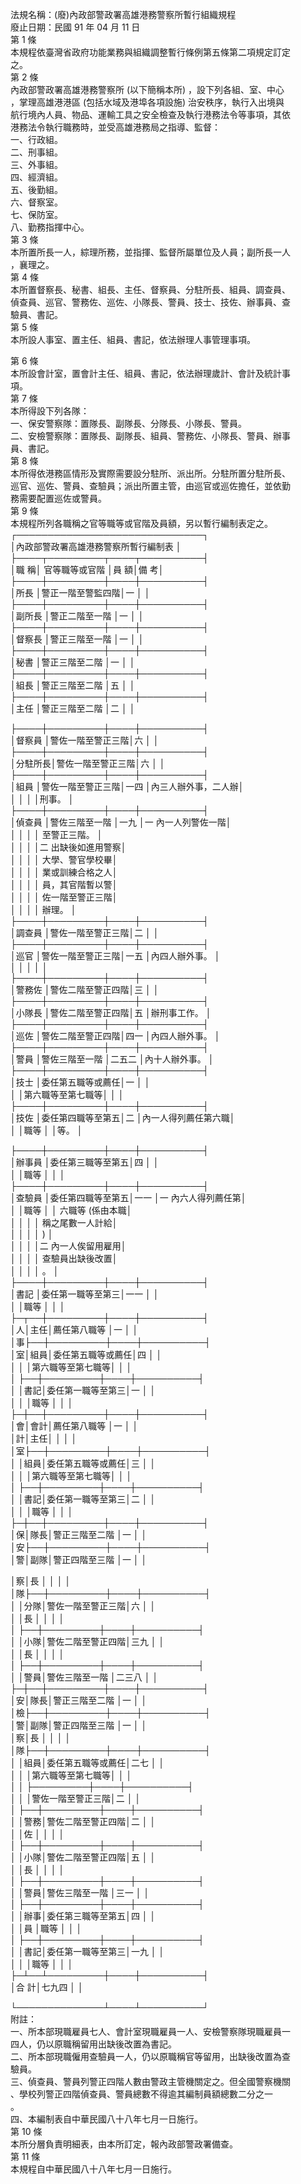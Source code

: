 法規名稱：(廢)內政部警政署高雄港務警察所暫行組織規程  
廢止日期：民國 91 年 04 月 11 日  
第 1 條  
本規程依臺灣省政府功能業務與組織調整暫行條例第五條第二項規定訂定  
之。  
第 2 條  
內政部警政署高雄港務警察所 (以下簡稱本所) ，設下列各組、室、中心  
，掌理高雄港港區 (包括水域及港埠各項設施) 治安秩序，執行入出境與  
航行境內人員、物品、運輸工具之安全檢查及執行港務法令等事項，其依  
港務法令執行職務時，並受高雄港務局之指導、監督：  
一、行政組。  
二、刑事組。  
三、外事組。  
四、經濟組。  
五、後勤組。  
六、督察室。  
七、保防室。  
八、勤務指揮中心。  
第 3 條  
本所置所長一人，綜理所務，並指揮、監督所屬單位及人員；副所長一人  
，襄理之。  
第 4 條  
本所置督察長、秘書、組長、主任、督察員、分駐所長、組員、調查員、  
偵查員、巡官、警務佐、巡佐、小隊長、警員、技士、技佐、辦事員、查  
驗員、書記。  
第 5 條  
本所設人事室、置主任、組員、書記，依法辦理人事管理事項。  


第 6 條  
本所設會計室，置會計主任、組員、書記，依法辦理歲計、會計及統計事  
項。  
第 7 條  
本所得設下列各隊：  
一、保安警察隊：置隊長、副隊長、分隊長、小隊長、警員。  
二、安檢警察隊：置隊長、副隊長、組員、警務佐、小隊長、警員、辦事  
員、書記。  
第 8 條  
本所得依港務區情形及實際需要設分駐所、派出所。分駐所置分駐所長、  
巡官、巡佐、警員、查驗員；派出所置主管，由巡官或巡佐擔任，並依勤  
務需要配置巡佐或警員。  
第 9 條  
本規程所列各職稱之官等職等或官階及員額，另以暫行編制表定之。  
┌──────────────────────────────┐  
│內政部警政署高雄港務警察所暫行編制表 │  
├────┬─────────┬────┬──────────┤  
│職 稱│ 官等職等或官階 │員 額│備 考│  
├────┼─────────┼────┼──────────┤  
│所長 │警正一階至警監四階│一 │ │  
├────┼─────────┼────┼──────────┤  
│副所長 │警正二階至一階 │一 │ │  
├────┼─────────┼────┼──────────┤  
│督察長 │警正三階至一階 │一 │ │  
├────┼─────────┼────┼──────────┤  
│秘書 │警正三階至二階 │一 │ │  
├────┼─────────┼────┼──────────┤  
│組長 │警正三階至二階 │五 │ │  
├────┼─────────┼────┼──────────┤  
│主任 │警正三階至二階 │二 │ │  


├────┼─────────┼────┼──────────┤  
│督察員 │警佐一階至警正三階│六 │ │  
├────┼─────────┼────┼──────────┤  
│分駐所長│警佐一階至警正三階│六 │ │  
├────┼─────────┼────┼──────────┤  
│組員 │警佐一階至警正三階│一四 │內三人辦外事，二人辦│  
│ │ │ │刑事。 │  
├────┼─────────┼────┼──────────┤  
│偵查員 │警佐三階至一階 │一九 │一 內一人列警佐一階│  
│ │ │ │ 至警正三階。 │  
│ │ │ │二 出缺後如進用警察│  
│ │ │ │ 大學、警官學校畢│  
│ │ │ │ 業或訓練合格之人│  
│ │ │ │ 員，其官階暫以警│  
│ │ │ │ 佐一階至警正三階│  
│ │ │ │ 辦理。 │  
├────┼─────────┼────┼──────────┤  
│調查員 │警佐一階至警正三階│二 │ │  
├────┼─────────┼────┼──────────┤  
│巡官 │警佐一階至警正三階│一五 │內四人辦外事。 │  
│ │ │ │ │  
├────┼─────────┼────┼──────────┤  
│警務佐 │警佐二階至警正四階│三 │ │  
├────┼─────────┼────┼──────────┤  
│小隊長 │警佐二階至警正四階│五 │辦刑事工作。 │  
├────┼─────────┼────┼──────────┤  
│巡佐 │警佐二階至警正四階│四一 │內四人辦外事。 │  
├────┼─────────┼────┼──────────┤  
│警員 │警佐三階至一階 │二五二 │內十人辦外事。 │  
├────┼─────────┼────┼──────────┤  
│技士 │委任第五職等或薦任│一 │ │  
│ │第六職等至第七職等│ │ │  
├────┼─────────┼────┼──────────┤  
│技佐 │委任第四職等至第五│二 │內一人得列薦任第六職│  
│ │職等 │ │等。 │  


├────┼─────────┼────┼──────────┤  
│辦事員 │委任第三職等至第五│四 │ │  
│ │職等 │ │ │  
├────┼─────────┼────┼──────────┤  
│查驗員 │委任第四職等至第五│一一 │一 內六人得列薦任第│  
│ │職等 │ │ 六職等 (係由本職│  
│ │ │ │ 稱之尾數一人計給│  
│ │ │ │ ) │  
│ │ │ │二 內一人俟留用雇用│  
│ │ │ │ 查驗員出缺後改置│  
│ │ │ │ 。 │  
├────┼─────────┼────┼──────────┤  
│書記 │委任第一職等至第三│一一 │ │  
│ │職等 │ │ │  
├─┬──┼─────────┼────┼──────────┤  
│人│主任│薦任第八職等 │一 │ │  
│事├──┼─────────┼────┼──────────┤  
│室│組員│委任第五職等或薦任│四 │ │  
│ │ │第六職等至第七職等│ │ │  
│ ├──┼─────────┼────┼──────────┤  
│ │書記│委任第一職等至第三│一 │ │  
│ │ │職等 │ │ │  
├─┼──┼─────────┼────┼──────────┤  
│會│會計│薦任第八職等 │一 │ │  
│計│主任│ │ │ │  
│室├──┼─────────┼────┼──────────┤  
│ │組員│委任第五職等或薦任│三 │ │  
│ │ │第六職等至第七職等│ │ │  
│ ├──┼─────────┼────┼──────────┤  
│ │書記│委任第一職等至第三│二 │ │  
│ │ │職等 │ │ │  
├─┼──┼─────────┼────┼──────────┤  
│保│隊長│警正三階至二階 │一 │ │  
│安├──┼─────────┼────┼──────────┤  
│警│副隊│警正四階至三階 │一 │ │  


│察│長 │ │ │ │  
│隊├──┼─────────┼────┼──────────┤  
│ │分隊│警佐一階至警正三階│六 │ │  
│ │長 │ │ │ │  
│ ├──┼─────────┼────┼──────────┤  
│ │小隊│警佐二階至警正四階│三九 │ │  
│ │長 │ │ │ │  
│ ├──┼─────────┼────┼──────────┤  
│ │警員│警佐三階至一階 │二三八 │ │  
├─┼──┼─────────┼────┼──────────┤  
│安│隊長│警正三階至二階 │一 │ │  
│檢├──┼─────────┼────┼──────────┤  
│警│副隊│警正四階至三階 │一 │ │  
│察│長 │ │ │ │  
│隊├──┼─────────┼────┼──────────┤  
│ │組員│委任第五職等或薦任│二七 │ │  
│ │ │第六職等至第七職等│ │ │  
│ │ ├─────────┼────┼──────────┤  
│ │ │警佐一階至警正三階│二 │ │  
│ ├──┼─────────┼────┼──────────┤  
│ │警務│警佐二階至警正四階│二 │ │  
│ │佐 │ │ │ │  
│ ├──┼─────────┼────┼──────────┤  
│ │小隊│警佐二階至警正四階│五 │ │  
│ │長 │ │ │ │  
│ ├──┼─────────┼────┼──────────┤  
│ │警員│警佐三階至一階 │三一 │ │  
│ ├──┼─────────┼────┼──────────┤  
│ │辦事│委任第三職等至第五│四 │ │  
│ │員 │職等 │ │ │  
│ ├──┼─────────┼────┼──────────┤  
│ │書記│委任第一職等至第三│一九 │ │  
│ │ │職等 │ │ │  
├─┴──┴─────────┼────┼──────────┤  
│合 計│七九四 │ │  


└──────────────┴────┴──────────┘  
附註：  
一、所本部現職雇員七人、會計室現職雇員一人、安檢警察隊現職雇員一  
四人，仍以原職稱留用出缺後改置為書記。  
二、所本部現職僱用查驗員一人，仍以原職稱官等留用，出缺後改置為查  
驗員。  
三、偵查員、警員列警正四階人數由警政主管機關定之。但全國警察機關  
、學校列警正四階偵查員、警員總數不得逾其編制員額總數二分之一  
。  
四、本編制表自中華民國八十八年七月一日施行。  
第 10 條  
本所分層負責明細表，由本所訂定，報內政部警政署備查。  
第 11 條  
本規程自中華民國八十八年七月一日施行。  


